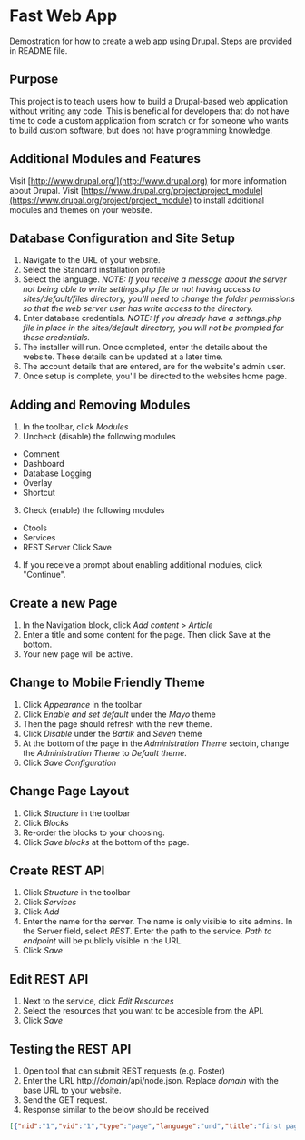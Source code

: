 # Fast Web App
Demostration for how to create a web app using Drupal. Steps are provided in README file.

## Purpose
This project is to teach users how to build a Drupal-based web application without writing any code. This is beneficial 
for developers that do not have time to code a custom application from scratch or for someone who wants to build custom 
software, but does not have programming knowledge.

## Additional Modules and Features
Visit [http://www.drupal.org/](http://www.drupal.org) for more information about Drupal.
Visit [https://www.drupal.org/project/project_module](https://www.drupal.org/project/project_module) to install additional modules and themes on your website.

## Database Configuration and Site Setup 
1) Navigate to the URL of your website.
2) Select the Standard installation profile
3) Select the language.
*NOTE: If you receive a message about the server not being able to write settings.php file or not having access to sites/default/files directory, you'll need to change the folder permissions so that the web server user has write access to the directory.*
4) Enter database credentials. *NOTE: If you already have a settings.php file in place in the sites/default directory, you will not be prompted for these credentials.*
5) The installer will run. Once completed, enter the details about the website. These details can be updated at a later time.
6) The account details that are entered, are for the website's admin user.
7) Once setup is complete, you'll be directed to the websites home page.

## Adding and Removing Modules
1) In the toolbar, click *Modules*
2) Uncheck (disable) the following modules
* Comment
* Dashboard
* Database Logging
* Overlay
* Shortcut
3) Check (enable) the following modules
* Ctools
* Services
* REST Server
Click Save
4) If you receive a prompt about enabling additional modules, click "Continue".

## Create a new Page 
1) In the Navigation block, click *Add content* > *Article*
2) Enter a title and some content for the page. Then click Save at the bottom.
3) Your new page will be active. 

## Change to Mobile Friendly Theme
1) Click *Appearance* in the toolbar
2) Click *Enable and set default* under the *Mayo* theme
3) Then the page should refresh with the new theme.
4) Click *Disable* under the *Bartik* and *Seven* theme
5) At the bottom of the page in the *Administration Theme* sectoin, change the *Administration Theme* to *Default theme*.
6) Click *Save Configuration*

## Change Page Layout
1) Click *Structure* in the toolbar
2) Click *Blocks* 
3) Re-order the blocks to your choosing.
4) Click *Save blocks* at the bottom of the page.

## Create REST API
1) Click *Structure* in the toolbar
2) Click *Services*
3) Click *Add*
4) Enter the name for the server. The name is only visible to site admins. In the Server field, select *REST*. Enter the path to the service. *Path to endpoint* will be publicly visible in the URL.
5) Click *Save*

## Edit REST API
1) Next to the service, click *Edit Resources*
2) Select the resources that you want to be accesible from the API.
3) Click *Save*

## Testing the REST API
1) Open tool that can submit REST requests (e.g. Poster)
2) Enter the URL http://*domain*/api/node.json. Replace *domain* with the base URL to your website.
3) Send the GET request. 
4) Response similar to the below should be received
```json
[{"nid":"1","vid":"1","type":"page","language":"und","title":"first page","uid":"1","status":"1","created":"1504968410","changed":"1504968410","comment":"0","promote":"0","sticky":"0","tnid":"0","translate":"0","uri":"http://domain/api/node/1"}]
```



